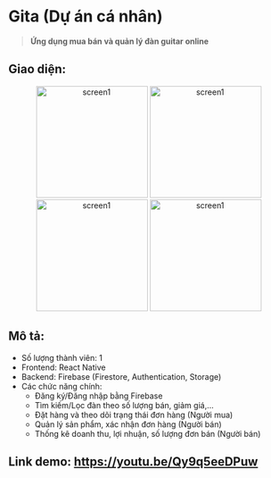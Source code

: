 ﻿# Gita (Dự án cá nhân)
> **Ứng dụng mua bán và quản lý đàn guitar online**
## Giao diện:
<div align='center'>
  <img alt='screen1' width='200' src='https://firebasestorage.googleapis.com/v0/b/gita-backend.appspot.com/o/server%2Fscreenshot1.png?alt=media&token=e17148e2-17ab-44bb-8917-3f29724381b8' />
  <img alt='screen1' width='200' src='https://firebasestorage.googleapis.com/v0/b/gita-backend.appspot.com/o/server%2Fscreenshot2.png?alt=media&token=8237ceaf-98c3-430a-a100-3cabf4a9de47' />
  <img alt='screen1' width='200' src='https://firebasestorage.googleapis.com/v0/b/gita-backend.appspot.com/o/server%2Fscreenshot3.png?alt=media&token=681738a5-0688-421d-8905-566d79b4a9c8' />
  <img alt='screen1' width='200' src='https://firebasestorage.googleapis.com/v0/b/gita-backend.appspot.com/o/server%2Fscreenshot4.png?alt=media&token=72aacf8f-1a1c-4d5e-8077-f2e7b36a1655' />
</div>

## Mô tả:
- Số lượng thành viên: 1
- Frontend: React Native
- Backend: Firebase (Firestore, Authentication, Storage)
- Các chức năng chính:
  - Đăng ký/Đăng nhập bằng Firebase
  - Tìm kiếm/Lọc đàn theo số lượng bán, giảm giá,...
  - Đặt hàng và theo dõi trạng thái đơn hàng (Người mua)
  - Quản lý sản phẩm, xác nhận đơn hàng (Người bán)
  - Thống kê doanh thu, lợi nhuận, số lượng đơn bán (Người bán)
## Link demo: https://youtu.be/Qy9q5eeDPuw
